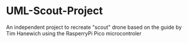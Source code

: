 # UML-Scout-Project
An independent project to recreate "scout" drone based on the guide by Tim Hanewich using the RasperryPi Pico microcontroler
